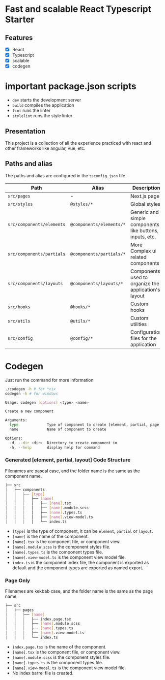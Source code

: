 # Fast and scalable React Typescript Starter
## Features
- [x] React
- [x] Typescript
- [x] scalable
- [x] codegen

# important package.json scripts
- `dev` starts the development server
- `build` compiles the application
- `lint` runs the linter
- `stylelint` runs the style linter

## Presentation
This project is a collection of all the experience practiced with react and other frameworks like angular, vue, etc.

## Paths and alias
The paths and alias are configured in the `tsconfig.json` file.

| Path |  Alias | Description  |
|---|---|---|
| `src/pages`  | -  | Next.js pages |
| `src/styles`  | `@styles/*`  | Global styles  |
| `src/components/elements`  | `@components/elements/*`  | Generic and simple components like buttons, inputs, etc.  |
| `src/components/partials`  | `@components/partials/*`  | More Complex ui related components  |
| `src/components/layouts`  | `@components/layouts/*`  | Components used to organize the application's layout  |
| `src/hooks`  | `@hooks/*`  | Custom hooks  |
| `src/utils`  | `@utils/*`  | Custom utilities  |
| `src/config`  | `@config/*`  | Configuration files for the application  |

# Codegen
Just run the command for more information
```bash
./codegen -h # for *nix
codegen -h # for windows
```
```sh
Usage: codegen [options] <type> <name>

Create a new component

Arguments:
  type             Type of component to create [element, partial, page, layout]
  name             Name of component to create

Options:
  -d, --dir <dir>  Directory to create component in
  -h, --help       display help for command
```
### Generated [element, partial, layout] Code Structure
Filenames are pascal case, and the folder name is the same as the component name.

```bash
├── src
│   ├── components
│   │   ├── [type]
│   │   │   ├── [name]
│   │   │   │   ├── [name].tsx
│   │   │   │   ├── [name].module.scss
│   │   │   │   ├── [name].types.ts
│   │   │   │   ├── [name].view-model.ts
│   │   │   │   └── index.ts
```
- `[type]` is the type of component, it can be `element`, `partial` or `layout`.
- `[name]` is the name of the component.
- `[name].tsx` is the component file, or component view.
- `[name].module.scss` is the component styles file.
- `[name].types.ts` is the component types file.
- `[name].view-model.ts` is the component view model file.
- `index.ts` is the component index file, the component is exported as default and the component types are exported as named export.

### Page Only
Filenames are kekbab case, and the folder name is the same as the page name.

```bash
├── src
│   ├── pages
│   │   ├── [name]
│   │   │   ├── index.page.tsx
│   │   │   ├── [name].module.scss
│   │   │   ├── [name].types.ts
│   │   │   ├── [name].view-model.ts
│   │   │   └── index.ts
```
- `index.page.tsx` is the name of the component.
- `[name].tsx` is the component file, or component view.
- `[name].module.scss` is the component styles file.
- `[name].types.ts` is the component types file.
- `[name].view-model.ts` is the component view model file.
- No index barrel file is created.
